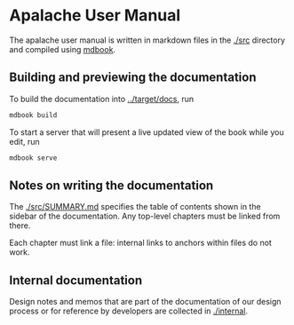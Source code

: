 # Apalache User Manual

The apalache user manual is written in markdown files in the [./src](./src)
directory and compiled using [mdbook](https://github.com/rust-lang/mdBook).

## Building and previewing the documentation

To build the documentation into [../target/docs](../target/docs), run

``` sh
mdbook build
```

To start a server that will present a live updated view of the book while you
edit, run

``` sh
mdbook serve
```

## Notes on writing the documentation

The [./src/SUMMARY.md](./src/SUMMARY.md) specifies the table of contents shown
in the sidebar of the documentation. Any top-level chapters must be linked from
there.

Each chapter must link a file: internal links to anchors within files do not
work.

## Internal documentation

Design notes and memos that are part of the documentation of our design process
or for reference by developers are collected in [./internal](./internal).
